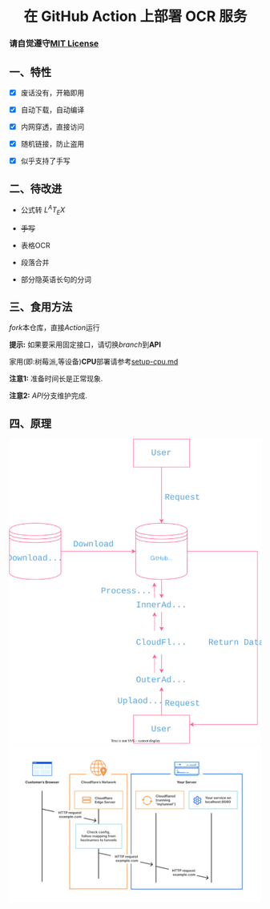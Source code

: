 <h1 align="center">在 GitHub Action 上部署 OCR 服务</h1>

### 请自觉遵守[MIT License](./LICENSE)

## 一、特性

- [x] 废话没有，开箱即用

- [x] 自动下载，自动编译

- [x] 内网穿透，直接访问

- [x] 随机链接，防止盗用

- [x] 似乎支持了手写

## 二、待改进

- 公式转 $L^{A}T_{E}X$

- ~~手写~~

- 表格OCR

- 段落合并

- 部分隐英语长句的分词

## 三、食用方法

*fork*本仓库，直接*Action*运行

**提示:** 如果要采用固定接口，请切换*branch*到**API**

家用(即:树莓派,等设备)**CPU**部署请参考[setup-cpu.md](./setup-cpu.md)
  
**注意1:** 准备时间长是正常现象.
   
**注意2:** *API*分支维护完成.


## 四、原理
![OCR-On-Action](./assets/OCR-On-Action.svg)
![Cloudflared](./assets/cloudflared.png)
